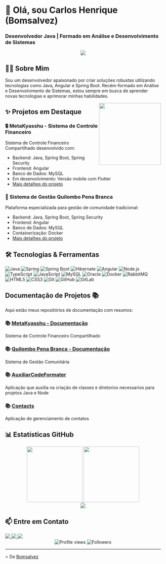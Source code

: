 # 👋 Olá, sou Carlos Henrique (Bomsalvez)
### Desenvolvedor Java | Formado em Análise e Desenvolvimento de Sistemas 

<div align="center">
  <img src="https://readme-typing-svg.herokuapp.com/?lines=Desenvolvedor+Java;Entusiasta+de+Spring+Boot;Desenvolvedor+Angular&center=true&width=380&height=45">
</div>

##  👨‍💻 Sobre Mim

Sou um desenvolvedor apaixonado por criar soluções robustas utilizando tecnologias como Java, Angular e Spring Boot. Recém-formado em Análise e Desenvolvimento de Sistemas, estou sempre em busca de aprender novas tecnologias e aprimorar minhas habilidades.

<img align="right" height="200" src="https://media.giphy.com/media/M9gbBd9nbDrOTu1Mqx/giphy.gif"/>

## ✨ Projetos em Destaque

### 💲 MetaKyasshu - Sistema de Controle Financeiro
Sistema de Controle Financeiro Compartilhado desenvolvido com:
- Backend: Java, Spring Boot, Spring Security
- Frontend: Angular
- Banco de Dados: MySQL
- Em desenvolvimento: Versão mobile com Flutter
- [Mais detalhes do projeto](https://bomsalvez.github.io/metakyasshu-docs/metakyasshu.html)

### 🏡 Sistema de Gestão Quilombo Pena Branca
Plataforma especializada para gestão de comunidade tradicional:
- Backend: Java, Spring Boot, Spring Security
- Frontend: Angular
- Banco de Dados: MySQL
- Containerização: Docker
- [Mais detalhes do projeto](https://bomsalvez.github.io/quilombo-docs)

## 🛠️ Tecnologias & Ferramentas

<div style="display: inline_block">
  <img alt="Java" src="https://img.shields.io/badge/Java-ED8B00?style=for-the-badge&logo=openjdk&logoColor=white" />
  <img alt="Spring" src="https://img.shields.io/badge/Spring-6DB33F?style=for-the-badge&logo=spring&logoColor=white" />
  <img alt="Spring Boot" src="https://img.shields.io/badge/Spring_Boot-6DB33F?style=for-the-badge&logo=spring-boot&logoColor=white" />
  <img alt="Hibernate" src="https://img.shields.io/badge/Hibernate-59666C?style=for-the-badge&logo=hibernate&logoColor=white" />
  <img alt="Angular" src="https://img.shields.io/badge/Angular-DD0031?style=for-the-badge&logo=angular&logoColor=white" />
  <img alt="Node.js" src="https://img.shields.io/badge/Node.js-43853D?style=for-the-badge&logo=node.js&logoColor=white" />
  <img alt="TypeScript" src="https://img.shields.io/badge/TypeScript-007ACC?style=for-the-badge&logo=typescript&logoColor=white" />
  <img alt="JavaScript" src="https://img.shields.io/badge/JavaScript-F7DF1E?style=for-the-badge&logo=javascript&logoColor=black" />
  <img alt="MySQL" src="https://img.shields.io/badge/MySQL-00000F?style=for-the-badge&logo=mysql&logoColor=white" />
  <img alt="Oracle" src="https://img.shields.io/badge/Oracle-F80000?style=for-the-badge&logo=oracle&logoColor=white" />
  <img alt="Docker" src="https://img.shields.io/badge/Docker-2496ED?style=for-the-badge&logo=docker&logoColor=white" />
  <img alt="RabbitMQ" src="https://img.shields.io/badge/RabbitMQ-FF6600?style=for-the-badge&logo=rabbitmq&logoColor=white" />
  <img alt="HTML5" src="https://img.shields.io/badge/HTML5-E34F26?style=for-the-badge&logo=html5&logoColor=white" />
  <img alt="CSS3" src="https://img.shields.io/badge/CSS3-1572B6?style=for-the-badge&logo=css3&logoColor=white" />
  <img alt="Git" src="https://img.shields.io/badge/Git-F05032?style=for-the-badge&logo=git&logoColor=white" />
  <img alt="GitHub" src="https://img.shields.io/badge/GitHub-100000?style=for-the-badge&logo=github&logoColor=white" />
  <img alt="GitLab" src="https://img.shields.io/badge/GitLab-330F63?style=for-the-badge&logo=gitlab&logoColor=white" />
</div>

## Documentação de Projetos 📚

Aqui estão meus repositórios de documentação com resumos:

### 📚 [MetaKyasshu - Documentação](https://bomsalvez.github.io/metakyasshu-docs/metakyasshu.html)
Sistema de Controle Financeiro Compartilhado

### 📚 [Quilombo Pena Branca - Documentação](https://bomsalvez.github.io/quilombo-docs)
Sistema de Gestão Comunitária

### 📚 [AuxiliarCodeFormater](https://github.com/Bomsalvez/AuxiliarCodeFormater)
Aplicação que auxilia na criação de classes e diretorios necessarios para projetos Java e Node

### 📚 [Contacts](https://github.com/Bomsalvez/Contacts)
Aplicação de gerenciamento de contatos

## 📊 Estatísticas GitHub

<div align="center">
  <a href="https://github.com/bomsalvez">
    <img height="180em" src="https://github-readme-stats.vercel.app/api?username=bomsalvez&show_icons=true&theme=tokyonight&include_all_commits=true&count_private=true"/>
    <img height="180em" src="https://github-readme-stats.vercel.app/api/top-langs/?username=bomsalvez&layout=compact&langs_count=7&theme=tokyonight"/>
  </a>
</div>

<div align="center">
  <img src="https://github-profile-trophy.vercel.app/?username=bomsalvez&theme=tokyonight&row=1&column=6&margin-w=15" />
</div>

## 📫 Entre em Contato

<div> 
  <a href="https://www.linkedin.com/in/bomsalvez-freitas/" target="_blank">
    <img src="https://img.shields.io/badge/-LinkedIn-%230077B5?style=for-the-badge&logo=linkedin&logoColor=white">
  </a>
  <a href="mailto:bomsalvez@gmail.com" target="_blank">
    <img src="https://img.shields.io/badge/-Gmail-%23333?style=for-the-badge&logo=gmail&logoColor=white">
  </a>
  <a href="https://instagram.com/bomsalvez" target="_blank">
    <img src="https://img.shields.io/badge/-Instagram-%23E4405F?style=for-the-badge&logo=instagram&logoColor=white">
  </a>
</div>

<div align="center">
  <img src="https://komarev.com/ghpvc/?username=bomsalvez&color=green" alt="Profile views"/>
  <img src="https://img.shields.io/github/followers/bomsalvez?label=Seguidores&style=social" alt="Followers"/>
</div>

---

⭐️ De [Bomsalvez](https://github.com/bomsalvez)
